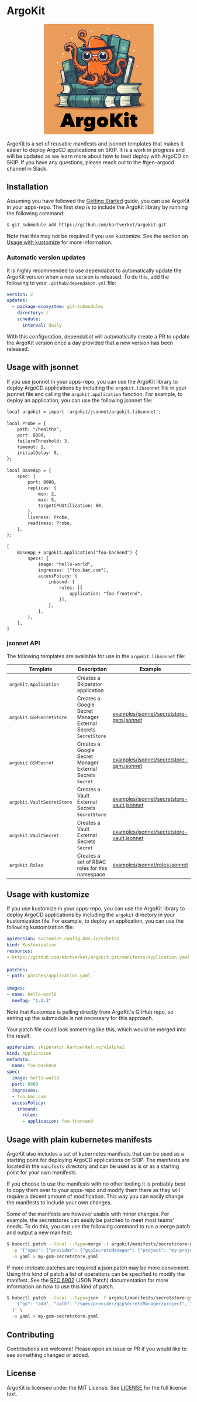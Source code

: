 # ArgoKit

<p align="center">
<img src="logo.png" alt="ArgoKit Logo" width="300px" />
</p>

ArgoKit is a set of reusable manifests and jsonnet templates that makes it
easier to deploy ArgoCD applications on SKIP. It is a work in progress and will
be updated as we learn more about how to best deploy with ArgoCD on SKIP. If you
have any questions, please reach out to the #gen-argocd channel in Slack.

## Installation

Assuming you have followed the [Getting Started](https://kartverket.atlassian.net/wiki/spaces/SKIPDOK/pages/554827836/Komme+i+gang+med+Argo+CD)
guide, you can use ArgoKit in your apps-repo. The first step is to include the
ArgoKit library by running the following command:

```bash
$ git submodule add https://github.com/kartverket/argokit.git
```

Note that this may not be required if you use kustomize. See the section on
[Usage with kustomize](#usage-with-kustomize) for more information.

### Automatic version updates

It is highly recommended to use dependabot to automatically update the ArgoKit
version when a new version is released. To do this, add the following to your
`.github/dependabot.yml` file:

```yaml
version: 2
updates:
  - package-ecosystem: git-submodules
    directory: /
    schedule:
      interval: daily
```

With this configuration, dependabot will automatically create a PR to update the
ArgoKit version once a day provided that a new version has been released.

## Usage with jsonnet

If you use jsonnet in your apps-repo, you can use the ArgoKit library to deploy
ArgoCD applications by including the `argokit.libsonnet` file in your jsonnet
file and calling the `argokit.application` function. For example, to deploy an
application, you can use the following jsonnet file:

```jsonnet
local argokit = import 'argokit/jsonnet/argokit.libsonnet';

local Probe = {
    path: "/healthz",
    port: 8080,
    failureThreshold: 3,
    timeout: 1,
    initialDelay: 0,
};

local BaseApp = {
    spec: {
        port: 8080,
        replicas: {
            min: 2,
            max: 5,
            targetCPUUtilization: 80,
        },
        liveness: Probe,
        readiness: Probe,
    },
};

[
    BaseApp + argokit.Application("foo-backend") {
        spec+: {
            image: "hello-world",
            ingresses: ["foo.bar.com"],
            accessPolicy: {
                inbound: {
                    rules: [{
                        application: "foo-frontend",
                    }],
                },
            },
        },
    },
]
```

### jsonnet API

The following templates are available for use in the `argokit.libsonnet` file:

| Template                   | Description                                                    | Example                                                                                  |
| -------------------------- | -------------------------------------------------------------- | ---------------------------------------------------------------------------------------- |
| `argokit.Application`      | Creates a Skiperator application                               |                                                                                          |
| `argokit.GSMSecretStore`   | Creates a Google Secret Manager External Secrets `SecretStore` | [examples/jsonnet/secretstore-gsm.jsonnet](examples/jsonnet/secretstore-gsm.jsonnet)     |
| `argokit.GSMSecret`        | Creates a Google Secret Manager External Secrets `Secret`      | [examples/jsonnet/secretstore-gsm.jsonnet](examples/jsonnet/secretstore-gsm.jsonnet)     |
| `argokit.VaultSecretStore` | Creates a Vault External Secrets `SecretStore`                 | [examples/jsonnet/secretstore-vault.jsonnet](examples/jsonnet/secretstore-vault.jsonnet) |
| `argokit.VaultSecret`      | Creates a Vault External Secrets `Secret`                      | [examples/jsonnet/secretstore-vault.jsonnet](examples/jsonnet/secretstore-vault.jsonnet) |
| `argokit.Roles`            | Creates a set of RBAC roles for this namespace                 | [examples/jsonnet/roles.jsonnet](examples/jsonnet/roles.jsonnet)                         |

## Usage with kustomize

If you use kustomize in your apps-repo, you can use the ArgoKit library to
deploy ArgoCD applications by including the `argokit` directory in your
kustomization file. For example, to deploy an application, you can use the
following kustomization file:

```yaml
apiVersion: kustomize.config.k8s.io/v1beta1
kind: Kustomization
resources:
- https://github.com/kartverket/argokit.git/manifests/application.yaml?ref=v0.1.0

patches:
- path: patches/application.yaml

images:
- name: hello-world
  newTag: "1.2.3"
```

Note that Kustomize is pulling directly from ArgoKit's GitHub repo, so setting
up the submodule is not necessary for this approach.

Your patch file could look something like this, which would be merged into the
result:

```yaml
apiVersion: skiperator.kartverket.no/v1alpha1
kind: Application
metadata:
  name: foo-backend
spec:
  image: hello-world
  port: 8080
  ingresses:
  - foo.bar.com
  accessPolicy:
    inbound:
      rules:
      - application: foo-frontend
```

## Usage with plain kubernetes manifests

ArgoKit also includes a set of kubernetes manifests that can be used as a
starting point for deploying ArgoCD applications on SKIP. The manifests are
located in the `manifests` directory and can be used as is or as a starting
point for your own manifests.

If you choose to use the manifests with no other tooling it is probably best to
copy them over to your apps-repo and modify them there as they will require a
decent amount of modification. This way you can easily change the manifests to
include your own changes.

Some of the manifests are however usable with minor changes. For example, the
secretstores can easily be patched to meet most teams' needs. To do this, you
can use the following command to run a merge patch and output a new manifest:

```bash
$ kubectl patch --local --type=merge -f argokit/manifests/secretstore-gsm.yaml \
  -p '{"spec": {"provider": {"gcpSecretsManager": {"project": "my-project"}}}}' \
  -o yaml > my-gsm-secretstore.yaml
```

If more intricate patches are required a json patch may be more convenient.
Using this kind of patch a list of operations can be specified to modify the
manifest. See the [RFC 6902](https://www.rfc-editor.org/rfc/rfc6902) (JSON
Patch) documentation for more information on how to use this kind of patch.


```bash
$ kubectl patch --local --type=json -f argokit/manifests/secretstore-gsm.yaml -p '[
    {"op": "add", "path": "/spec/provider/gcpSecretsManager/project", "value": "my-project"}
  ]' \
  -o yaml > my-gsm-secretstore.yaml
```

## Contributing

Contributions are welcome! Please open an issue or PR if you would like to
see something changed or added.

## License

ArgoKit is licensed under the MIT License. See [LICENSE](LICENSE) for the full
license text.
